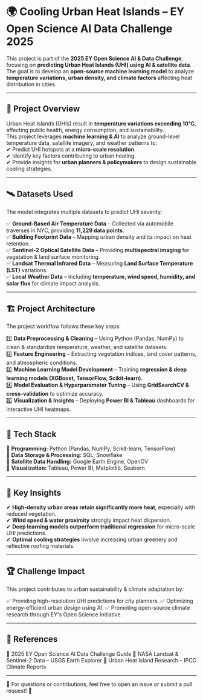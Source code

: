 # 🌍 Cooling Urban Heat Islands – EY Open Science AI Data Challenge 2025  

This project is part of the **2025 EY Open Science AI & Data Challenge**, focusing on **predicting Urban Heat Islands (UHI) using AI & satellite data**.  
The goal is to develop an **open-source machine learning model** to analyze **temperature variations, urban density, and climate factors** affecting heat distribution in cities.  

---

## 📌 Project Overview  
Urban Heat Islands (UHIs) result in **temperature variations exceeding 10°C**, affecting public health, energy consumption, and sustainability.  
This project leverages **machine learning & AI** to analyze ground-level temperature data, satellite imagery, and weather patterns to:  
✔ Predict UHI hotspots at a **micro-scale resolution**.  
✔ Identify key factors contributing to urban heating.  
✔ Provide insights for **urban planners & policymakers** to design sustainable cooling strategies.  

---

## 🛰️ Datasets Used  
The model integrates multiple datasets to predict UHI severity:  

✅ **Ground-Based Air Temperature Data** – Collected via automobile traverses in NYC, providing **11,229 data points**.  
✅ **Building Footprint Data** – Mapping urban density and its impact on heat retention.  
✅ **Sentinel-2 Optical Satellite Data** – Providing **multispectral imaging** for vegetation & land surface monitoring.  
✅ **Landsat Thermal Infrared Data** – Measuring **Land Surface Temperature (LST)** variations.  
✅ **Local Weather Data** – Including **temperature, wind speed, humidity, and solar flux** for climate impact analysis.  

---

## 🏗️ Project Architecture  
The project workflow follows these key steps:  

1️⃣ **Data Preprocessing & Cleaning** – Using Python (Pandas, NumPy) to clean & standardize temperature, weather, and satellite datasets.  
2️⃣ **Feature Engineering** – Extracting vegetation indices, land cover patterns, and atmospheric conditions.  
3️⃣ **Machine Learning Model Development** – Training **regression & deep learning models (XGBoost, TensorFlow, Scikit-learn)**.  
4️⃣ **Model Evaluation & Hyperparameter Tuning** – Using **GridSearchCV & cross-validation** to optimize accuracy.  
5️⃣ **Visualization & Insights** – Deploying **Power BI & Tableau** dashboards for interactive UHI heatmaps.  

---

## 🚀 Tech Stack  
📌 **Programming:** Python (Pandas, NumPy, Scikit-learn, TensorFlow)  
📌 **Data Storage & Processing:** SQL, Snowflake  
📌 **Satellite Data Handling:** Google Earth Engine, OpenCV  
📌 **Visualization:** Tableau, Power BI, Matplotlib, Seaborn  

---

## 🔬 Key Insights  
✔ **High-density urban areas retain significantly more heat**, especially with reduced vegetation.  
✔ **Wind speed & water proximity** strongly impact heat dispersion.  
✔ **Deep learning models outperform traditional regression** for micro-scale UHI predictions.  
✔ **Optimal cooling strategies** involve increasing urban greenery and reflective roofing materials.  

---

## 🏆 Challenge Impact
This project contributes to urban sustainability & climate adaptation by:

✅ Providing high-resolution UHI predictions for city planners.
✅ Optimizing energy-efficient urban design using AI.
✅ Promoting open-source climate research through EY's Open Science Initiative.

---

## 📌 References
📖 2025 EY Open Science AI Data Challenge Guide
📍 NASA Landsat & Sentinel-2 Data – USGS Earth Explorer
📍 Urban Heat Island Research – IPCC Climate Reports

---

📢 For questions or contributions, feel free to open an issue or submit a pull request! 🚀
